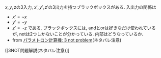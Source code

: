 
$x,y,z$の3入力, $x',y',z'$の3出力を持つブラックボックスがある. 入出力の関係は
- $x'=\neg x$
- $y'=\neg  y$
- $z'= \neg z$
である. ブラックボックスには, andとorは好きなだけ使われているが, notは2つしかないことが分かっている. 内部はどうなっているか.
- from [パラメトロン計算機: 3 not problem](http://parametron.blogspot.com/2008/07/3-not-problem.html)(ネタバレ注意)

[[3NOT問題解説(ネタバレ注意)]]

